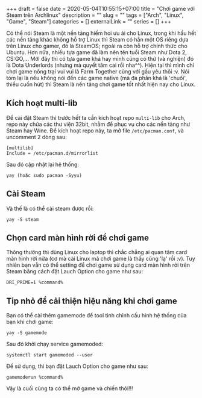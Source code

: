 +++ 
draft = false
date = 2020-05-04T10:55:15+07:00
title = "Chơi game với Steam trên Archlinux"
description = ""
slug = "" 
tags = ["Arch", "Linux", "Game", "Steam"]
categories = []
externalLink = ""
series = []
+++

Có thể nói Steam là một nền tảng hiếm hoi ưu ái cho Linux, trong khi hầu hết các nền tảng khác không hỗ trợ Linux thì Steam có hẳn một OS riêng dựa trên Linux cho gamer, đó là SteamOS; ngoài ra còn hỗ trợ chính thức cho Ubuntu. Hơn nữa, nhiều tựa game đã làm nên tên tuổi Steam như Dota 2, CS:GO,... Mới đây thì có tựa game khá hay mình cũng có thử (và nghiện) đó là Dota Underlords (nhưng mà quyết tâm cai rồi nha^^). Hiện tại thì mình chỉ chơi game nông trại vui vui là Farm Together cùng với gấu yêu thôi :v. Nói tóm lại là nếu không nói đến các game native (mà đa phần khá là 'chuối', thiếu cuốn hút) thì Steam là nền tảng chơi game tốt nhất hiện nay cho Linux.

## Kích hoạt multi-lib

Để cài đặt Steam thì trước hết ta cần kích hoạt repo `multi-lib` cho Arch, repo này chứa các thư viện 32bit, nhằm để phục vụ cho các nền tảng như Steam hay Wine. Để kích hoạt repo này, ta mở file `/etc/pacman.conf`, và uncomment 2 dòng sau:

```
[multilib]
Include = /etc/pacman.d/mirrorlist
```

Sau đó cập nhật lại hệ thống:

```shell
yay (hoặc sudo pacman -Syyu)
```

## Cài Steam

Và thế là có thể cài steam được rồi:

```shell
yay -S steam
```

## Chọn card màn hình rời để chơi game

Thông thường thì dùng Linux cho laptop thì chắc chẳng ai quan tâm card màn hình rời nữa (cơ mà cài Linux mà chơi game là thấy cũng 'lạ' rồi :v). Tuy nhiên bạn vẫn có thể setting để chơi game sử dụng card màn hình rời trên Steam bằng cách đặt Lauch Option cho game như sau:

```
DRI_PRIME=1 %command%
```

## Tip nhỏ để cải thiện hiệu năng khi chơi game

Bạn có thể cài thêm gamemode để tool tinh chỉnh cấu hình hệ thống của bạn khi chơi game:

```shell
yay -S gamemode
```

Sau đó khởi chạy service gamemoded:

```shell
systemctl start gamemoded --user
```

Để sử dụng, thì bạn đặt Lauch Option cho game như sau:

```
gamemoderun %command%
```

Vậy là cuối cùng ta có thể mở game và chiến thôi!!!
